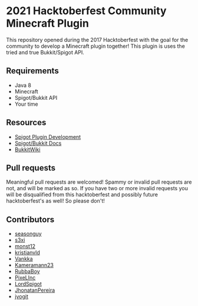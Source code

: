 # 2021 Hacktoberfest Community Minecraft Plugin
This repository opened during the 2017 Hacktoberfest with the goal
for the community to develop a Minecraft plugin together! This plugin
is uses the tried and true Bukkit/Spigot API.

## Requirements
- Java 8
- Minecraft
- Spigot/Bukkit API
- Your time

## Resources
- [Spigot Plugin Development](https://www.spigotmc.org/wiki/spigot-plugin-development/)
- [Spigot/Bukkit Docs](https://hub.spigotmc.org/javadocs/bukkit/)
- [BukkitWiki](https://bukkit.gamepedia.com/Main_Page)

## Pull requests
Meaningful pull requests are welcomed! Spammy or invalid pull requests are not,
and will be marked as so. If you have two or more invalid requests you
will be disqualified from this hacktoberfest and possibly future hacktoberfest's
as well! So please don't!

## Contributors
- [seasonguy](https://github.com/seasonguy)
- [s3xi](https://github.com/s3xi)
- [monst12](https://github.com/monst12)
- [kristianvld](https://github.com/kristianvld)
- [Vankka](https://github.com/Vankka)
- [Kameramann23](https://github.com/Kameramann23)
- [RubbaBoy](https://github.com/RubbaBoy)
- [PixeLInc](https://github.com/PixeLInc)
- [LordSpigot](https://github.com/LordSpigot)
- [JhonatanPereira](https://github.com/JhonatanPereira)
- [jvogit](https://github.com/jvogit)
